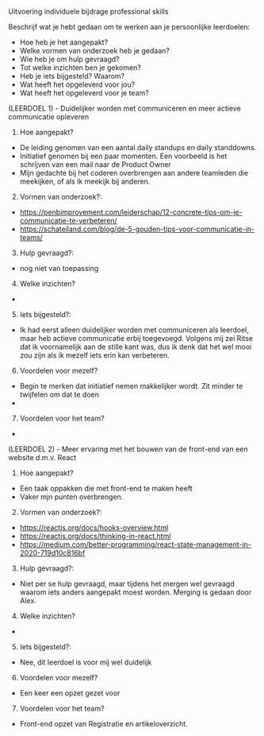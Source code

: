 Uitvoering individuele bijdrage professional skills

Beschrijf wat je hebt gedaan om te werken aan je persoonlijke leerdoelen:
- Hoe heb je het aangepakt?
- Welke vormen van onderzoek heb je gedaan?
- Wie heb je om hulp gevraagd?
- Tot welke inzichten ben je gekomen?
- Heb je iets bijgesteld? Waarom?
- Wat heeft het opgeleverd voor jou?
- Wat heeft het opgeleverd voor je team?

(LEERDOEL 1) - Duidelijker worden met communiceren en meer actieve communicatie opleveren
1. Hoe aangepakt?
- De leiding genomen van een aantal daily standups en daily standdowns.
- Initiatief genomen bij een paar momenten. Een voorbeeld is het schrijven van een mail naar de Product Owner
- Mijn gedachte bij het coderen overbrengen aan andere teamleden die meekijken, of als ik meekijk bij anderen.
2. Vormen van onderzoek?:
- https://penbimprovement.com/leiderschap/12-concrete-tips-om-je-communicatie-te-verbeteren/
- https://schateiland.com/blog/de-5-gouden-tips-voor-communicatie-in-teams/
3. Hulp gevraagd?:
- nog niet van toepassing
4. Welke inzichten?
- 
5. Iets bijgesteld?:
- Ik had eerst alleen duidelijker worden met communiceren als leerdoel, maar heb actieve communicatie erbij toegevoegd. Volgens mij zei Ritse dat ik voornamelijk aan de stille kant was, dus ik denk dat het wel mooi zou zijn als ik mezelf iets erin kan verbeteren.
6. Voordelen voor mezelf?
- Begin te merken dat initiatief nemen makkelijker wordt. Zit minder te twijfelen om dat te doen
- 
7. Voordelen voor het team?
-


(LEERDOEL 2) - Meer ervaring met het bouwen van de front-end van een website d.m.v. React

1. Hoe aangepakt?
- Een taak oppakken die met front-end te maken heeft
- Vaker mjn punten overbrengen.
2. Vormen van onderzoek?:
- https://reactjs.org/docs/hooks-overview.html
- https://reactjs.org/docs/thinking-in-react.html
- https://medium.com/better-programming/react-state-management-in-2020-719d10c816bf
3. Hulp gevraagd?:
- Niet per se hulp gevraagd, maar tijdens het mergen wel gevraagd waarom iets anders aangepakt moest worden. Merging is gedaan door Alex.
4. Welke inzichten?
- 
5. Iets bijgesteld?:
- Nee, dit leerdoel is voor mij wel duidelijk
6. Voordelen voor mezelf?
- Een keer een opzet gezet voor 
7. Voordelen voor het team?
- Front-end opzet van Registratie en artikeloverzicht.
